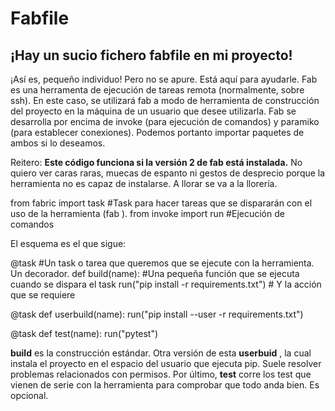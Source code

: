 # Fabfile

## ¡Hay un sucio fichero fabfile en mi proyecto!

¡Así es, pequeño individuo! Pero no se apure. Está aquí para ayudarle. Fab es una herramenta de ejecución de tareas remota (normalmente, sobre ssh). En este caso, se utilizará fab a modo de herramienta de construcción del proyecto en la máquina de un usuario que desee utilizarla.
Fab se desarrolla por encima de invoke (para ejecución de comandos) y paramiko (para establecer conexiones). 
Podemos portanto importar paquetes de ambos si lo deseamos.

Reitero: **Este código funciona si la versión 2 de fab está instalada.** No quiero ver caras raras, muecas de espanto ni gestos de desprecio porque la herramienta no es capaz de instalarse. A llorar se va a la llorería.



from fabric import task #Task para hacer tareas que se dispararán con el uso de la herramienta (fab <task>).
from invoke import run #Ejecución de comandos

El esquema es el que sigue:

@task #Un task o tarea que queremos que se ejecute con la herramienta. Un decorador.
def build(name): #Una pequeña función que se ejecuta cuando se dispara el task
	run("pip install -r requirements.txt") # Y la acción que se requiere

@task
def userbuild(name):
	run("pip install --user -r requirements.txt")

@task
def test(name):
	run("pytest")


   **build** es la construcción estándar. Otra versión de esta **userbuid** , la cual instala el proyecto en el espacio del usuario que ejecuta pip. Suele resolver problemas relacionados con permisos. Por último, **test** corre los test que vienen de serie con la herramienta para comprobar que todo anda bien. Es opcional.


